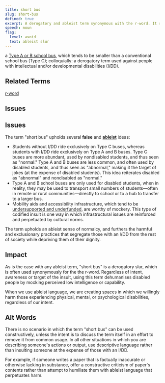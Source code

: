```yaml
---
title: short bus
slug: short-bus
defined: true
excerpt: A derogatory and ableist term synonymous with the r-word. It refers to a Type A or B school bus, which is smaller than the conventional Type C bus. The term is commonly associated with and used to insult those with intellectual or developmental disabilities, or mock others at their expense.
speech: noun
flag:
  level: avoid
  text: ableist slur
---
```


a [Type A or B school bus](https://en.wikipedia.org/wiki/School_bus#Types), which tends to be smaller than a conventional school bus (Type C); colloquially: a derogatory term used against people with intellectual and/or developmental disabilities (I/DD). 

## Related Terms
[r-word](/r-word/)

## Issues

## Issues
The term "short bus" upholds several **false** and **[ableist](/definitions/ableism)** ideas:
- Students without I/DD ride exclusively on Type C buses, whereas students with I/DD ride exclusively on Type A and B buses. Type C buses are more abundant, used by nondisabled students, and thus seen as "normal." Type A and B buses are less common, and often used by disabled students, and thus seen as "abnormal," making it the target of jokes (at the expense of disabled students). This idea reiterates disabled as "abnormal" and nondisabled as "normal."
- Type A and B school buses are only used for disabled students, when in reality, they may be used to transport small numbers of students&mdash;often in remote or rural communities&mdash;directly to school or to a hub to transfer to a larger bus.
- Mobility aids and accessibility infrastructure, which tend to be [undersupported and underfunded](https://www.nydailynews.com/opinion/ny-oped-infrastructure-raw-deal-disabled-20210805-mgmhsqiy4rdtvc3jsgqhvilf5u-story.html), are worthy of mockery. This type of codified insult is one way in which infrastructural issues are reinforced and perpetuated by cultural norms.

The term upholds an ableist sense of normalcy, and furthers the harmful and exclusionary practices that segregate those with an I/DD from the rest of society while depriving them of their dignity.

## Impact

As is the case with any ableist term, "short bus" is a derogatory slur, which is often used synonymously for the the r-word. Regardless of intent, awareness or target of the insult, using this term dehumanises disabled people by mocking perceived low intelligence or capability.

When we use ableist language, we are creating spaces in which we willingly harm those experiencing physical, mental, or psychological disabilities, regardless of our intent.

## Alt Words

There is no scenario in which the term "short bus" can be used constructively, unless the intent is to discuss the term itself in an effort to remove it from common usage. In all other situations in which you are describing someone's actions or output, use descriptive language rather than insulting someone at the expense of those with an I/DD.

For example, if someone writes a paper that is factually inaccurate or otherwise lacking in substance, offer a constructive criticism of paper's contents rather than attempt to humiliate them with ableist language that perpetuates harm.
